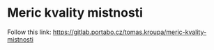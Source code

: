 # Meric kvality mistnosti

Follow this link: https://gitlab.portabo.cz/tomas.kroupa/meric-kvality-mistnosti
